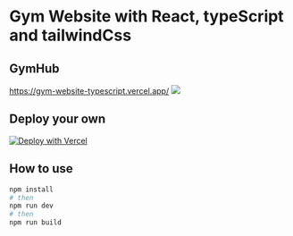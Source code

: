 # Gym Website with React, typeScript and tailwindCss

## GymHub

https://gym-website-typescript.vercel.app/
![](gymhub-outcome.png)

## Deploy your own

[![Deploy with Vercel](https://vercel.com/button)](https://github.com/anjola-adeuyi/gym-website-typescript)

## How to use

```bash
npm install
# then
npm run dev
# then
npm run build
```
